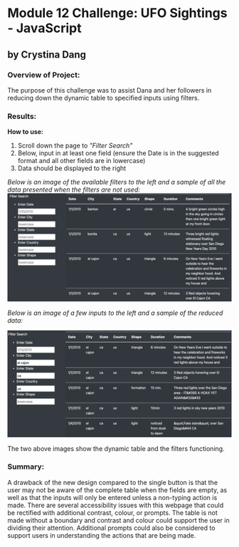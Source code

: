 # Module 12 Challenge: UFO Sightings - JavaScript
## by Crystina Dang

### Overview of Project: 
The purpose of this challenge was to assist Dana and her followers in reducing down the dynamic table to specified inputs using filters.

### Results: 

**How to use:**
1. Scroll down the page to *"Filter Search"*
2. Below, input in at least one field (ensure the Date is in the suggested format and all other fields are in lowercase)
3. Data should be displayed to the right

*Below is an image of the available filters to the left and a sample of all the data presented when the filters are not used:*
![This is an image](https://github.com/crystdang/UFOs/blob/main/static/images/empty_filters.png)



*Below is an image of a few inputs to the left and a sample of the reduced data:*

![This is an image](https://github.com/crystdang/UFOs/blob/main/static/images/used_filters.png)


The two above images show the dynamic table and the filters functioning.

### Summary:
A drawback of the new design compared to the single button is that the user may not be aware of the complete table when the fields are empty, as well as that the inputs will only be entered unless a non-typing action is made. There are several accessibility issues with this webpage that could be rectified with additional contrast, colour, or prompts. The table is not made without a boundary and contrast and colour could support the user in dividing their attention. Additional prompts could also be considered to support users in understanding the actions that are being made.
